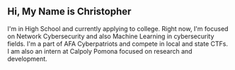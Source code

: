 ## Hi, My Name is Christopher

I'm in High School and currently applying to college. Right now, I'm focused on Network Cybersecurity and also Machine Learning in cybersecurity fields. I'm a part of AFA Cyberpatriots and compete in local and state CTFs. I am also an intern at Calpoly Pomona focused on research and development.
